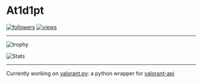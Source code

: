# At1d1pt

[![followers](https://img.shields.io/github/followers/At1d1pt?style=social)](https://github.com/Atidipt123) [![views](https://komarev.com/ghpvc/?username=Atidipt123&style=plastic&color=yellow)](https://github.com/Atidipt123)

---

![trophy](https://github-profile-trophy.vercel.app/?username=At1d1pt&theme=monokai)

![Stats](https://github-readme-stats.vercel.app/api?username=at1d1pt&show_icons=true&bg_color=90,3a1c71,d76d77,ffaf7b&include_all_commits=true&count_private=true&hide_border=true&text_color=ffffff&title_color=ffffff&icon_color=ffffff)

---

Currently working on [valorant.py](https://github.com/At1d1pt/valorant.py): a python wrapper for [valorant-api](https://valorant-api.com/)
